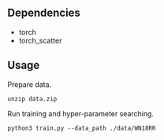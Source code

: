 ## Dependencies
- torch
- torch_scatter

## Usage
Prepare data.
```
unzip data.zip
```

Run training and hyper-parameter searching.
```
python3 train.py --data_path ./data/WN18RR
```
